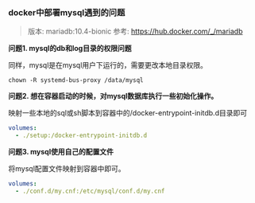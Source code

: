 ### docker中部署mysql遇到的问题

> 版本: mariadb:10.4-bionic
> 参考: https://hub.docker.com/_/mariadb

**问题1. mysql的db和log目录的权限问题**

同样，mysql是在mysql用户下运行的，需要更改本地目录权限。

```shell
chown -R systemd-bus-proxy /data/mysql
```

**问题2. 想在容器启动的时候，对mysql数据库执行一些初始化操作。**

映射一些本地的sql或sh脚本到容器中的/docker-entrypoint-initdb.d目录即可

```yaml
volumes:
  - ./setup:/docker-entrypoint-initdb.d
```

**问题3. mysql使用自己的配置文件**

将mysql配置文件映射到容器中即可。

```yaml
volumes:
  - ./conf.d/my.cnf:/etc/mysql/conf.d/my.cnf
```

